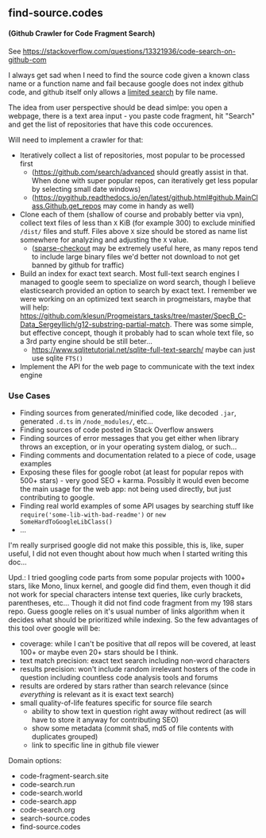 ## find-source.codes

#### (Github Crawler for Code Fragment Search)

See https://stackoverflow.com/questions/13321936/code-search-on-github-com

I always get sad when I need to find the source code given a known class name or a function name and fail because google does not index github code,
and github itself only allows a [limited search](https://docs.github.com/en/github/searching-for-information-on-github/searching-code) by file name.

The idea from user perspective should be dead simlpe: you open a webpage, there is a text area input - you paste code fragment, hit "Search" and get
the list of repositories that have this code occurences.

Will need to implement a crawler for that:
- Iteratively collect a list of repositories, most popular to be processed first
    - (https://github.com/search/advanced should greatly assist in that. When done with super popular repos, can iteratively get less popular by selecting small date windows)
    - (https://pygithub.readthedocs.io/en/latest/github.html#github.MainClass.Github.get_repos may come in handy as well)
- Clone each of them (shallow of course and probably better via vpn), collect text files of less than `X` KiB (for example 300) to exclude minified `/dist/` files and stuff. Files above `X` size should be stored as name list somewhere for analyzing and adjusting the `X` value.
    - ([sparse-checkout](https://stackoverflow.com/a/13738951/2750743) may be extremely useful here, as many repos tend to include large binary files we'd better not download to not get banned by github for traffic)
- Build an index for exact text search. Most full-text search engines I managed to google seem to specialize on word search, though I believe elasticsearch provided an option to search by exact text. I remember we were working on an optimized text search in progmeistars, maybe that will help: https://github.com/klesun/Progmeistars_tasks/tree/master/SpecB_C-Data_SergeyIlich/g12-substring-partial-match. There was some simple, but effective concept, though it probably had to scan whole text file, so a 3rd party engine should be still beter...
    - https://www.sqlitetutorial.net/sqlite-full-text-search/ maybe can just use sqlite `FTS()`
- Implement the API for the web page to communicate with the text index engine


### Use Cases
- Finding sources from generated/minified code, like decoded `.jar`, generated `.d.ts` in `/node_modules/`, etc...
- Finding sources of code posted in Stack Overflow answers
- Finding sources of error messages that you get either when library throws an exception, or in your operating system dialog, or such...
- Finding comments and documentation related to a piece of code, usage examples
- Exposing these files for google robot (at least for popular repos with 500+ stars) - very good SEO + karma. Possibly it would even become the main usage for the web app: not being used directly, but just contributing to google.
- Finding real world examples of some API usages by searching stuff like `require('some-lib-with-bad-readme')` or `new SomeHardToGoogleLibClass()`
- ...

I'm really surprised google did not make this possible, this is, like, super useful, I did not even thought about how much when I started writing this doc...

Upd.: I tried googling code parts from some popular projects with 1000+ stars, like Mono, linux kernel, and google did find them, even though it did not work for special characters intense text queries, like curly brackets, parentheses, etc... Though it did not find code fragment from my 198 stars repo. Guess google relies on it's usual number of links algorithm when it decides what should be prioritized while indexing. So the few advantages of this tool over google will be:
- coverage: while I can't be positive that _all_ repos will be covered, at least 100+ or maybe even 20+ stars should be I think.
- text match precision: exact text search including non-word characters
- results precision: won't include random irrelevant hosters of the code in question including countless code analysis tools and forums
- results are ordered by stars rather than search relevance (since _everything_ is relevant as it is exact text search)
- small quality-of-life features specific for source file search
    - ability to show text in question right away without redirect (as will have to store it anyway for contributing SEO)
    - show some metadata (commit sha5, md5 of file contents with duplicates grouped)
    - link to specific line in github file viewer

Domain options:
- code-fragment-search.site
- code-search.run
- code-search.world
- code-search.app
- code-search.org
- search-source.codes
- find-source.codes
